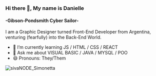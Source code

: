 ### Hi there 👋, My name is Danielle
#### -Gibson-Pondsmith Cyber Sailor-

I am a Graphic Designer turned Front-End Developer from Argentina, venturing (fearfully) into the Back-End World.

- 🌱 I’m currently learning JS / HTML / CSS / REACT 
- 💬 Ask me about VISUAL BASIC / JAVA / MYSQL / POO 
- 😄 Pronouns: They/Them 

![sivaNODE_Simonetta](https://github.com/SIVAnode/SIVAnode/assets/141650837/e94afe4d-30ba-495e-91dd-39efb17a4581)

<!--
**SIVAnode/SIVAnode** is a ✨ _special_ ✨ repository because its `README.md` (this file) appears on your GitHub profile.

Here are some ideas to get you started:

- 🔭 I’m currently working on ...
- 🌱 I’m currently learning ...
- 👯 I’m looking to collaborate on ...
- 🤔 I’m looking for help with ...
- 💬 Ask me about ...
- 📫 How to reach me: ...
- 😄 Pronouns: ...
- ⚡ Fun fact: ...
-->
